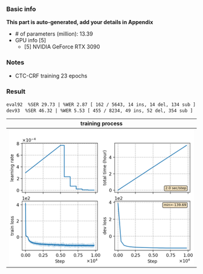 ### Basic info

**This part is auto-generated, add your details in Appendix**

* \# of parameters (million): 13.39
* GPU info \[5\]
  * \[5\] NVIDIA GeForce RTX 3090

### Notes

* CTC-CRF training 23 epochs

### Result
```
eval92  %SER 29.73 | %WER 2.87 [ 162 / 5643, 14 ins, 14 del, 134 sub ]
dev93  %SER 46.32 | %WER 5.53 [ 455 / 8234, 49 ins, 52 del, 354 sub ]  

```

|     training process    |
|:-----------------------:|
|![monitor](./monitor.png)|
